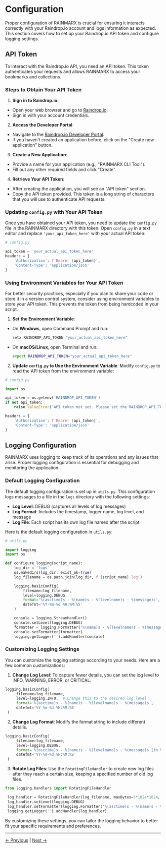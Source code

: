 # Configuration

Proper configuration of RAINMARX is crucial for ensuring it interacts correctly with your Raindrop.io account and logs information as expected. This section covers how to set up your Raindrop.io API token and configure logging settings.

## API Token

To interact with the Raindrop.io API, you need an API token. This token authenticates your requests and allows RAINMARX to access your bookmarks and collections.

### Steps to Obtain Your API Token

1. **Sign in to Raindrop.io**:

  - Open your web browser and go to [Raindrop.io](https://raindrop.io/).
  - Sign in with your account credentials.

2. **Access the Developer Portal**:

  - Navigate to the [Raindrop.io Developer Portal](https://app.raindrop.io/settings/integrations).
  - If you haven't created an application before, click on the "Create new application" button.

3. **Create a New Application**:

  - Provide a name for your application (e.g., "RAINMARX CLI Tool").
  - Fill out any other required fields and click "Create".

4. **Retrieve Your API Token**:

  - After creating the application, you will see an "API token" section.
  - Copy the API token provided. This token is a long string of characters that you will use to authenticate API requests.

### Updating `config.py` with Your API Token

Once you have obtained your API token, you need to update the `config.py` file in the RAINMARX directory with this token. Open `config.py` in a text editor and replace `'your_api_token_here'` with your actual API token:

```python
# config.py

api_token = 'your_actual_api_token_here'
headers = {
    'Authorization': f'Bearer {api_token}',
    'Content-Type': 'application/json'
}
```

### Using Environment Variables for Your API Token

For better security practices, especially if you plan to share your code or store it in a version control system, consider using environment variables to store your API token. This prevents the token from being hardcoded in your script.

1. **Set the Environment Variable**:

  - On **Windows**, open Command Prompt and run:

    ```cmd
    setx RAINDROP_API_TOKEN "your_actual_api_token_here"
    ```

  - On **macOS/Linux**, open Terminal and run:

    ```bash
    export RAINDROP_API_TOKEN="your_actual_api_token_here"
    ```

2. **Update `config.py` to Use the Environment Variable**: Modify `config.py` to read the API token from the environment variable:

  ```python
  # config.py

  import os

  api_token = os.getenv('RAINDROP_API_TOKEN')
  if not api_token:
      raise ValueError("API token not set. Please set the RAINDROP_API_TOKEN environment variable.")

  headers = {
      'Authorization': f'Bearer {api_token}',
      'Content-Type': 'application/json'
  }
  ```

## Logging Configuration

RAINMARX uses logging to keep track of its operations and any issues that arise. Proper logging configuration is essential for debugging and monitoring the application.

### Default Logging Configuration

The default logging configuration is set up in `utils.py`. This configuration logs messages to a file in the `logs` directory with the following settings:

- **Log Level**: DEBUG (captures all levels of log messages)
- **Log Format**: Includes the timestamp, logger name, log level, and message
- **Log File**: Each script has its own log file named after the script

Here is the default logging configuration in `utils.py`:

```python
# utils.py

import logging
import os

def configure_logging(script_name):
    log_dir = 'logs'
    os.makedirs(log_dir, exist_ok=True)
    log_filename = os.path.join(log_dir, f'{script_name}.log')

    logging.basicConfig(
        filename=log_filename,
        level=logging.DEBUG,
        format='%(asctime)s - %(name)s - %(levelname)s - %(message)s',
        datefmt='%Y-%m-%d %H:%M:%S'
    )

    console = logging.StreamHandler()
    console.setLevel(logging.DEBUG)
    formatter = logging.Formatter('%(name)s - %(levelname)s - %(message)s')
    console.setFormatter(formatter)
    logging.getLogger('').addHandler(console)
```

### Customizing Logging Settings

You can customize the logging settings according to your needs. Here are a few common customizations:

1. **Change Log Level**: To capture fewer details, you can set the log level to INFO, WARNING, ERROR, or CRITICAL.

  ```python
  logging.basicConfig(
       filename=log_filename,
       level=logging.INFO,  # Change this to the desired log level
       format='%(asctime)s - %(name)s - %(levelname)s - %(message)s',
       datefmt='%Y-%m-%d %H:%M:%S'
   )
  ```

2. **Change Log Format**: Modify the format string to include different details.

  ```python
  logging.basicConfig(
       filename=log_filename,
       level=logging.DEBUG,
       format='%(asctime)s - %(name)s - %(levelname)s - %(message)s [in %(pathname)s:%(lineno)d]',
       datefmt='%Y-%m-%d %H:%M:%S'
   )
  ```

3. **Rotate Log Files**: Use the `RotatingFileHandler` to create new log files after they reach a certain size, keeping a specified number of old log files.

  ```python
  from logging.handlers import RotatingFileHandler

   log_handler = RotatingFileHandler(log_filename, maxBytes=5*1024*1024, backupCount=5)
   log_handler.setLevel(logging.DEBUG)
   log_handler.setFormatter(logging.Formatter('%(asctime)s - %(name)s - %(levelname)s - %(message)s'))
   logging.getLogger('').addHandler(log_handler)
  ```

By customizing these settings, you can tailor the logging behavior to better fit your specific requirements and preferences.


---

[<- Previous](02-Installation.md) | [Next ->](04-Usage.md)
